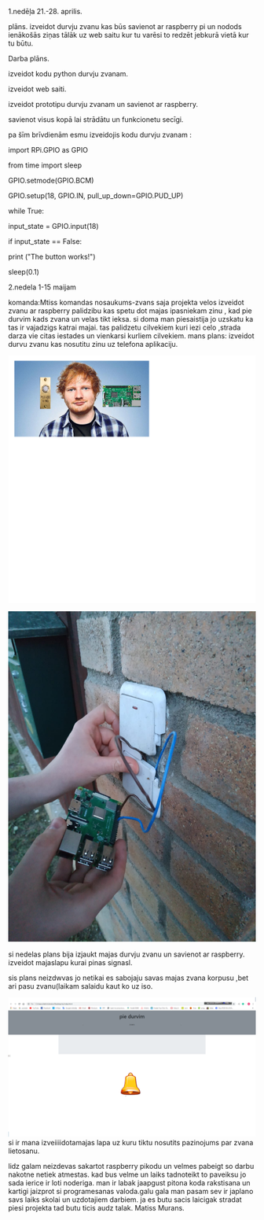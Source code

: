 1.nedēļa 21.-28. aprilis.

plāns.
izveidot durvju zvanu kas būs savienot ar raspberry pi un nodods ienākošās ziņas tālāk uz web saitu kur tu varēsi to redzēt jebkurā vietā kur tu būtu.

Darba plāns.

izveidot kodu python durvju zvanam.

izveidot web saiti.

izveidot prototipu durvju zvanam un savienot ar raspberry.

savienot visus kopā lai strādātu un funkcionetu secīgi.


pa šīm brīvdienām esmu izveidojis kodu durvju zvanam :

import RPi.GPIO as GPIO

from time import sleep

GPIO.setmode(GPIO.BCM)

GPIO.setup(18, GPIO.IN, pull_up_down=GPIO.PUD_UP)

while True:

input_state = GPIO.input(18)

if input_state == False:

print ("The button works!")

sleep(0.1)



2.nedela 1-15 maijam

komanda:Mtiss 
komandas nosaukums-zvans
saja projekta velos izveidot zvanu ar raspberry palidzibu kas spetu dot majas ipasniekam zinu , kad pie durvim kads zvana
un velas tikt ieksa. si doma man piesaistija jo uzskatu ka tas ir vajadzigs katrai majai. tas palidzetu cilvekiem kuri iezi celo ,strada darza vie citas iestades un vienkarsi kurliem cilvekiem.
mans plans: izveidot durvu zvanu kas nosutitu zinu uz telefona aplikaciju.

![Untitled.png](Untitled.png)

![zvans.jpeg](zvans.jpeg)

si nedelas plans bija izjaukt majas durvju zvanu un savienot ar raspberry. izveidot majaslapu kurai pinas signasl.

sis plans neizdwvas jo netikai es sabojaju savas majas zvana korpusu ,bet ari pasu zvanu(laikam salaidu kaut ko uz iso.

![zvans.png](zvans.png)
si ir mana izveiiiidotamajas lapa uz kuru tiktu nosutits pazinojums par zvana lietosanu.

lidz galam neizdevas sakartot raspberry pikodu un velmes pabeigt so darbu nakotne netiek atmestas. kad bus velme un laiks tadnoteikt to paveiksu jo sada ierice ir loti noderiga.
man ir labak jaapgust pitona koda rakstisana un kartigi jaizprot si programesanas valoda.galu gala man pasam sev ir japlano savs laiks skolai un uzdotajiem darbiem. ja es butu sacis laicigak stradat piesi projekta tad butu ticis audz talak.
Matiss Murans.
